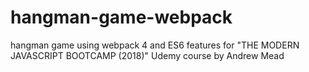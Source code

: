 # hangman-game-webpack
hangman game using webpack 4 and ES6 features for "THE MODERN JAVASCRIPT BOOTCAMP (2018)" Udemy course by Andrew Mead

